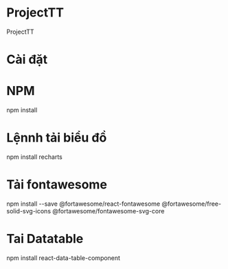 # ProjectTT
ProjectTT

# Cài đặt
# NPM
npm install

# Lệnnh tải biểu đồ
npm install recharts

# Tải fontawesome
npm install --save @fortawesome/react-fontawesome @fortawesome/free-solid-svg-icons @fortawesome/fontawesome-svg-core

# Tai Datatable
npm install react-data-table-component
